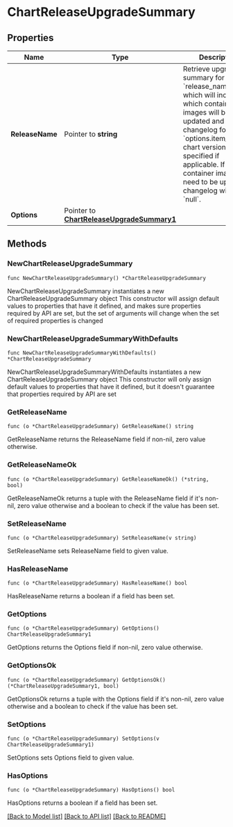 # ChartReleaseUpgradeSummary

## Properties

Name | Type | Description | Notes
------------ | ------------- | ------------- | -------------
**ReleaseName** | Pointer to **string** | Retrieve upgrade summary for &#x60;release_name&#x60; which will include which container images will be updated and changelog for &#x60;options.item_version&#x60; chart version specified if applicable. If only container images need to be updated, changelog will be &#x60;null&#x60;. | [optional] 
**Options** | Pointer to [**ChartReleaseUpgradeSummary1**](ChartReleaseUpgradeSummary1.md) |  | [optional] 

## Methods

### NewChartReleaseUpgradeSummary

`func NewChartReleaseUpgradeSummary() *ChartReleaseUpgradeSummary`

NewChartReleaseUpgradeSummary instantiates a new ChartReleaseUpgradeSummary object
This constructor will assign default values to properties that have it defined,
and makes sure properties required by API are set, but the set of arguments
will change when the set of required properties is changed

### NewChartReleaseUpgradeSummaryWithDefaults

`func NewChartReleaseUpgradeSummaryWithDefaults() *ChartReleaseUpgradeSummary`

NewChartReleaseUpgradeSummaryWithDefaults instantiates a new ChartReleaseUpgradeSummary object
This constructor will only assign default values to properties that have it defined,
but it doesn't guarantee that properties required by API are set

### GetReleaseName

`func (o *ChartReleaseUpgradeSummary) GetReleaseName() string`

GetReleaseName returns the ReleaseName field if non-nil, zero value otherwise.

### GetReleaseNameOk

`func (o *ChartReleaseUpgradeSummary) GetReleaseNameOk() (*string, bool)`

GetReleaseNameOk returns a tuple with the ReleaseName field if it's non-nil, zero value otherwise
and a boolean to check if the value has been set.

### SetReleaseName

`func (o *ChartReleaseUpgradeSummary) SetReleaseName(v string)`

SetReleaseName sets ReleaseName field to given value.

### HasReleaseName

`func (o *ChartReleaseUpgradeSummary) HasReleaseName() bool`

HasReleaseName returns a boolean if a field has been set.

### GetOptions

`func (o *ChartReleaseUpgradeSummary) GetOptions() ChartReleaseUpgradeSummary1`

GetOptions returns the Options field if non-nil, zero value otherwise.

### GetOptionsOk

`func (o *ChartReleaseUpgradeSummary) GetOptionsOk() (*ChartReleaseUpgradeSummary1, bool)`

GetOptionsOk returns a tuple with the Options field if it's non-nil, zero value otherwise
and a boolean to check if the value has been set.

### SetOptions

`func (o *ChartReleaseUpgradeSummary) SetOptions(v ChartReleaseUpgradeSummary1)`

SetOptions sets Options field to given value.

### HasOptions

`func (o *ChartReleaseUpgradeSummary) HasOptions() bool`

HasOptions returns a boolean if a field has been set.


[[Back to Model list]](../README.md#documentation-for-models) [[Back to API list]](../README.md#documentation-for-api-endpoints) [[Back to README]](../README.md)


